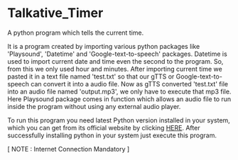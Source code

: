 # Talkative_Timer

A python program which tells the current time.

It is a program created by importing various python packages like 'Playsound', 'Datetime' and 'Google-text-to-speech' packages. 
Datetime is used to import current date and time even the second to the program. So, from this we only used hour and minutes. 
After importing current time we pasted it in a text file named 'test.txt' so that our gTTS or Google-text-to-speech can convert it into a audio file. 
Now as gTTS converted 'test.txt' file into an audio file named 'output.mp3', we only have to execute that mp3 file. 
Here Playsound package comes in function which allows an audio file to run inside the program without using any external audio player.

To run this program you need latest Python version installed in your system, which you can get from its official website by clicking [HERE](https://www.python.org/downloads/release/python-386/). 
After successfully installing python in your system just execute this program.

[ NOTE : Internet Connection Mandatory ]
